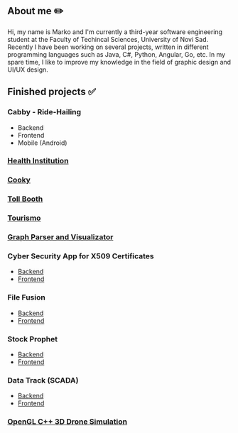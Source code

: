 ## About me ✏️

Hi, my name is Marko and I'm currently a third-year software engineering student at the Faculty of Techincal Sciences, University of Novi Sad. Recently I have been working on several projects, written in different programming languages such as Java, C#, Python, Angular, Go, etc. In my spare time, I like to improve my knowledge in the field of graphic design and UI/UX design.

## Finished projects ✅
### Cabby - Ride-Hailing
- Backend
- Frontend
- Mobile (Android)
### [Health Institution](https://github.com/janosevicsm/Health-Institution)
### [Cooky](https://github.com/ThreeAmigosCoding/RecipesApp)
### [Toll Booth](https://github.com/jokicjovan/Toll-Booth)
### [Tourismo](https://github.com/ThreeAmigosCoding/Tourismo)
### [Graph Parser and Visualizator](https://github.com/ThreeAmigosCoding/tim14)
### Cyber Security App for X509 Certificates
- [Backend](https://github.com/ThreeAmigosCoding/IB-Tim14-Backend)
- [Frontend](https://github.com/ThreeAmigosCoding/IB-Tim14-Frontend)
### File Fusion
- [Backend](https://github.com/ThreeAmigosCoding/File-Fusion-Backend)
- [Frontend](https://github.com/ThreeAmigosCoding/File-Fusion-Frontend)
### Stock Prophet
- [Backend](https://github.com/ThreeAmigosCoding/StockProphet)
- [Frontend](https://github.com/ThreeAmigosCoding/StockProphetFrontend)
### Data Track (SCADA)
- [Backend](https://github.com/ThreeAmigosCoding/DataTrack)
- [Frontend](https://github.com/ThreeAmigosCoding/DataTrackFrontend)
### [OpenGL C++ 3D Drone Simulation](https://github.com/janosevicsm/UAV)

